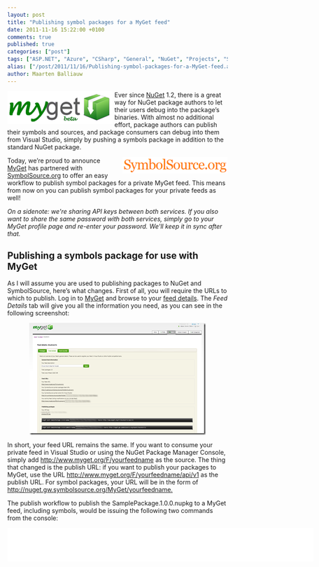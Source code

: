 ```yaml
---
layout: post
title: "Publishing symbol packages for a MyGet feed"
date: 2011-11-16 15:22:00 +0100
comments: true
published: true
categories: ["post"]
tags: ["ASP.NET", "Azure", "CSharp", "General", "NuGet", "Projects", "Software"]
alias: ["/post/2011/11/16/Publishing-symbol-packages-for-a-MyGet-feed.aspx", "/post/2011/11/16/publishing-symbol-packages-for-a-myget-feed.aspx"]
author: Maarten Balliauw
---
```

<p><a href="/images/image_148.png"><img style="background-image: none; margin: 0px 5px 5px 0px; padding-left: 0px; padding-right: 0px; display: inline; float: left; padding-top: 0px; border: 0px;" title="MyGet host your NuGet feed server" src="/images/image_thumb_116.png" border="0" alt="MyGet host your NuGet feed server" width="240" height="75" align="left" /></a>Ever since <a href="http://www.nuget.org" target="_blank">NuGet</a> 1.2, there is a great way for NuGet package authors to let their users debug into the package&rsquo;s binaries. With almost no additional effort, package authors can publish their symbols and sources, and package consumers can debug into them from Visual Studio, simply by pushing a symbols package in addition to the standard NuGet package.</p>
<p><a href="/images/image_149.png"><img style="background-image: none; margin: 0px 0px 5px 5px; padding-left: 0px; padding-right: 0px; display: inline; float: right; padding-top: 0px; border: 0px;" title="SymbolSource" src="/images/image_thumb_117.png" border="0" alt="SymbolSource" width="240" height="38" align="right" /></a>Today, we&rsquo;re proud to announce <a href="http://www.myget.org" target="_blank">MyGet</a> has partnered with <a href="http://www.symbolsource.org" target="_blank">SymbolSource.org</a> to offer an easy workflow to publish symbol packages for a private MyGet feed. This means from now on you can publish symbol packages for your private feeds as well!</p>
<p><em>On a sidenote: we're sharing API keys between both services. If you also want to share the same password with both services, simply go to your MyGet profile page and re-enter your password. We'll keep it in sync after that.</em></p>
<h2>Publishing a symbols package for use with MyGet</h2>
<p>As I will assume you are used to publishing packages to NuGet and SymbolSource, here&rsquo;s what changes. First of all, you will require the URLs to which to publish. Log in to <a href="http://www.myget.org/Feed/List" target="_blank">MyGet</a> and browse to your <a href="http://www.myget.org/Feed/List" target="_blank">feed details</a>. The <em>Feed Details </em>tab will give you all the information you need, as you can see in the following screenshot:</p>
<p><a href="/images/image_150.png"><img style="background-image: none; margin: 5px auto; padding-left: 0px; padding-right: 0px; display: block; float: none; padding-top: 0px; border: 0px;" title="image" src="/images/image_thumb_118.png" border="0" alt="image" width="404" height="256" /></a></p>
<p>In short, your feed URL remains the same. If you want to consume your private feed in Visual Studio or using the NuGet Package Manager Console, simply add <a href="http://www.myget.org/F/yourfeedname">http://www.myget.org/F/yourfeedname</a> as the source. The thing that changed is the publish URL: if you want to publish your packages to MyGet, use the URL <a href="http://www.myget.org/F/yourfeedname/api/v1">http://www.myget.org/F/yourfeedname/api/v1</a> as the publish URL. For symbol packages, your URL will be in the form of <a href="http://nuget.gw.symbolsource.org/MyGet/yourfeedname.">http://nuget.gw.symbolsource.org/MyGet/yourfeedname.</a></p>
<p>The publish workflow to publish the SamplePackage.1.0.0.nupkg to a MyGet feed, including symbols, would be issuing the following two commands from the console:</p>
<p>
<div id="scid:9D7513F9-C04C-4721-824A-2B34F0212519:1f47b279-3ff1-432d-8f76-561c5776db14" class="wlWriterEditableSmartContent" style="margin: 0px; display: inline; float: none; padding: 0px;">
<pre style="width: 700px; height: 77px; background-color: white; overflow: auto;"><div><!--

Code highlighting produced by Actipro CodeHighlighter (freeware)
http://www.CodeHighlighter.com/

--><span style="color: #008080;">1</span> <span style="color: #000000;">nuget push SamplePackage</span><span style="color: #000000;">.</span><span style="color: #000000;">1.0</span><span style="color: #000000;">.</span><span style="color: #000000;">0</span><span style="color: #000000;">.</span><span style="color: #000000;">nupkg </span><span style="color: #000000;">00000000</span><span style="color: #000000;">-</span><span style="color: #000000;">0000</span><span style="color: #000000;">-</span><span style="color: #000000;">0000</span><span style="color: #000000;">-</span><span style="color: #000000;">0000</span><span style="color: #000000;">-</span><span style="color: #000000;">00000000000</span><span style="color: #000000;"> -Source http:</span><span style="color: #000000;">//</span><span style="color: #000000;">www</span><span style="color: #000000;">.</span><span style="color: #000000;">myget</span><span style="color: #000000;">.</span><span style="color: #000000;">org</span><span style="color: #000000;">/</span><span style="color: #000000;">F</span><span style="color: #000000;">/</span><span style="color: #000000;">somefeed</span><span style="color: #000000;">/</span><span style="color: #000000;">api</span><span style="color: #000000;">/</span><span style="color: #000000;">v1 
</span><span style="color: #008080;">2</span> <span style="color: #000000;">
</span><span style="color: #008080;">3</span> <span style="color: #000000;">nuget push SamplePackage</span><span style="color: #000000;">.</span><span style="color: #000000;">1.0</span><span style="color: #000000;">.</span><span style="color: #000000;">0</span><span style="color: #000000;">.</span><span style="color: #000000;">Symbols</span><span style="color: #000000;">.</span><span style="color: #000000;">nupkg </span><span style="color: #000000;">00000000</span><span style="color: #000000;">-</span><span style="color: #000000;">0000</span><span style="color: #000000;">-</span><span style="color: #000000;">0000</span><span style="color: #000000;">-</span><span style="color: #000000;">0000</span><span style="color: #000000;">-</span><span style="color: #000000;">00000000000</span><span style="color: #000000;"> -Source http:</span><span style="color: #000000;">//</span><span style="color: #000000;">nuget</span><span style="color: #000000;">.</span><span style="color: #000000;">gw</span><span style="color: #000000;">.</span><span style="color: #000000;">symbolsource</span><span style="color: #000000;">.</span><span style="color: #000000;">org</span><span style="color: #000000;">/</span><span style="color: #000000;">MyGet</span><span style="color: #000000;">/</span><span style="color: #000000;">somefeed</span></div></pre>
<!-- Code inserted with Steve Dunn's Windows Live Writer Code Formatter Plugin.  http://dunnhq.com --></div>
</p>
<p>An example of these commands can also be found on the <em>Feed Details</em> tab for your MyGet feed.</p>
<h2>Consuming symbol packages in Visual Studio</h2>
<p>When logging in to MyGet, you can find the symbols URL compatible with Visual Studio under the <em>Feed Details</em> tab for your MyGet feed. This URL will be the same for all feeds you are allowed to consume, so no need to configure 10+ symbol servers in Visual Studio. Here&rsquo;s how to configure it.</p>
<p>First of all, Visual Studio typically will only debug your own source code, the source code of the project or projects that are currently opened in Visual Studio. To disable this behavior and to instruct Visual Studio to also try to debug code other than the projects that are currently opened, open the <em>Options </em>dialog (under the menu <em>Tools &gt; Options</em>). Find the <em>Debugging</em> node on the left and click the <em>General</em> node underneath. Turn off the option <em>Enable Just My Code</em>. Also turn on the option <em>Enable source server support</em>. This usually triggers a warning message but it is safe to just click <em>Yes</em> and continue with the settings specified.</p>
<p><a href="/images/image_151.png"><img style="background-image: none; padding-left: 0px; padding-right: 0px; display: block; float: none; margin-left: auto; margin-right: auto; padding-top: 0px; border: 0px;" title="MyGet symbol server in Visual Studio" src="/images/image_thumb_119.png" border="0" alt="MyGet symbol server in Visual Studio" width="404" height="236" /></a></p>
<p>Keep the <em>Options</em> dialog opened and find the <em>Symbols</em> node under the <em>Debugging</em> node on the left. In the dialog shown in Figure 4-14, add the symbol server URL for <em>your</em> MyGet feed: <a title="http://srv.symbolsource.org/pdb/MyGet/maartenba/11111111-1111-1111-1111-11111111111" href="http://srv.symbolsource.org/pdb/MyGet/username/11111111-1111-1111-1111-11111111111">http://srv.symbolsource.org/pdb/MyGet/username/11111111-1111-1111-1111-11111111111</a>. After that, click <em>OK</em> to confirm configuration changes and consume symbols for NuGet packages.</p>
<p>Enjoy!</p>

{% include imported_disclaimer.html %}

